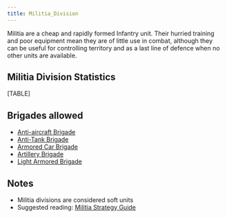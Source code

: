 ```yaml
---
title: Militia_Division
---
```



Militia are a cheap and rapidly formed Infantry unit. Their hurried
training and poor equipment mean they are of little use in combat,
although they can be useful for controlling territory and as a last line
of defence when no other units are available.

##  Militia Division Statistics 

[TABLE]

##  Brigades allowed 

-   [Anti-aircraft
    Brigade](/wiki/Anti-aircraft_Brigade "Anti-aircraft Brigade")
-   [Anti-Tank Brigade](/wiki/Anti-Tank_Brigade "Anti-Tank Brigade")
-   [Armored Car
    Brigade](/wiki/Armored_Car_Brigade "Armored Car Brigade")
-   [Artillery Brigade](/wiki/Artillery_Brigade "Artillery Brigade")
-   [Light Armored
    Brigade](/wiki/Light_Armored_Brigade "Light Armored Brigade")

##  Notes 

-   Militia divisions are considered soft units
-   Suggested reading: [Militia Strategy
    Guide](/wiki/Militia_Strategy_Guide "Militia Strategy Guide")
